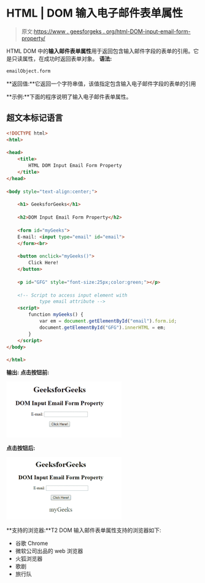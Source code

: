 # HTML | DOM 输入电子邮件表单属性

> 原文:[https://www . geesforgeks . org/html-DOM-input-email-form-property/](https://www.geeksforgeeks.org/html-dom-input-email-form-property/)

HTML DOM 中的**输入邮件表单属性**用于返回包含输入邮件字段的表单的引用。它是只读属性，在成功时返回表单对象。
**语法:**

```html
emailObject.form 
```

**返回值:**它返回一个字符串值，该值指定包含输入电子邮件字段的表单的引用

**示例:**下面的程序说明了输入电子邮件表单属性。

## 超文本标记语言

```html
<!DOCTYPE html>
<html>

<head>
    <title>
        HTML DOM Input Email Form Property
    </title>
</head>    

<body style="text-align:center;">

    <h1> GeeksforGeeks</h1>

    <h2>DOM Input Email Form Property</h2>

    <form id="myGeeks">
    E-mail: <input type="email" id="email">
    </form><br>

    <button onclick="myGeeks()">
        Click Here!
    </button>

    <p id="GFG" style="font-size:25px;color:green;"></p>

    <!-- Script to access input element with
            type email attribute -->
    <script>
        function myGeeks() {
            var em = document.getElementById("email").form.id;
            document.getElementById("GFG").innerHTML = em;
        }
    </script>
</body>

</html>                               
```

**输出:**
**点击按钮前:**

![](img/0dca10a6fecb5f47cb8b20bb9f17bd2b.png)

**点击按钮后:**

![](img/f4875fcb1c09554d4c37064f2a28d581.png)

**支持的浏览器:**T2 DOM 输入邮件表单属性支持的浏览器如下:

*   谷歌 Chrome
*   微软公司出品的 web 浏览器
*   火狐浏览器
*   歌剧
*   旅行队